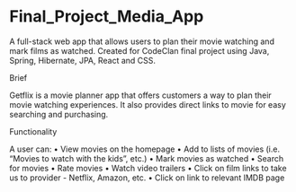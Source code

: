 # Final_Project_Media_App
A full-stack web app that allows users to plan their movie watching and mark films as watched. Created for CodeClan final project using Java, Spring, Hibernate, JPA, React and CSS. 

Brief

Getflix is a movie planner app that offers customers a way to plan their movie watching experiences. It also provides direct links to movie for easy searching and purchasing.

Functionality

A user can:
•	View movies on the homepage
•	Add to lists of movies (i.e. “Movies to watch with the kids”, etc.)
•	Mark movies as watched
•	Search for movies
•	Rate movies
•	Watch video trailers
•	Click on film links to take us to provider - Netflix, Amazon, etc.
•	Click on link to relevant IMDB page

